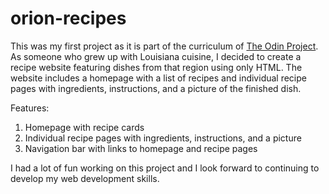 # orion-recipes

This was my first project as it is part of the curriculum of <a href="https://www.theodinproject.com/lessons/foundations-recipes">The Odin Project</a>. As someone who grew up with Louisiana cuisine, I decided to create a recipe website featuring dishes from that region using only HTML. The website includes a homepage with a list of recipes and individual recipe pages with ingredients, instructions, and a picture of the finished dish.

Features:
<ol>
<li>Homepage with recipe cards</li>
<li>Individual recipe pages with ingredients, instructions, and a picture</li>
<li>Navigation bar with links to homepage and recipe pages</li></ol>

I had a lot of fun working on this project and I look forward to continuing to develop my web development skills.
